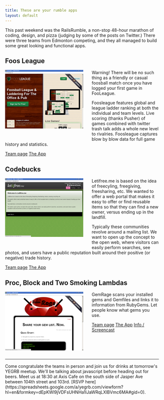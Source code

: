 ```yaml
---
title: These are your rumble apps
layout: default
---
```


This past weekend was the RailsRumble, a non-stop 48-hour marathon of coding, design, and pizza (judging by some of the posts on Twitter.)  There were three teams from Edmonton competing, and they all managed to build some great looking and functional apps.

Foos League
-----------

<img alt="Foos League Screenshot" src="/images/posts/2010/10/foos_screenshot.png" style="float: left; margin: 0 2em 2em 0"/>

Warning! There will be no such thing as a friendly or casual foosball match once you have logged your first game in FooLeague.

Foosleague features global and league ladder ranking at both the individual and team levels. Live scoring (thanks Pusher) of games combined with twitter trash talk adds a whole new level to rivalries. Foosleague captures blow by blow data for full game history and statistics.

[Team page](http://railsrumble.com/teams/foos-league)
[The App](http://foosleague.r10.railsrumble.com/)

Codebucks
---------

<img alt="Letitfree.me Screenshot" src="/images/posts/2010/10/letitfreeme_screenshot.png" style="float: left; margin: 0 2em 2em 0"/>

Letifree.me is based on the idea of freecyling, freegiving, freesharing, etc. We wanted to offer a web portal that makes it easy to offer or find reusable items so that they can find a new owner, versus ending up in the landfill.

Typically these communities revolve around a mailing list. We want to open up the concept to the open web, where visitors can easily perform searches, see photos, and users have a public reputation built around their positive (or negative) trade history.

[Team page](http://railsrumble.com/teams/codebucks)
[The App](http://letitfreeme.r10.railsrumble.com/)

Proc, Block and Two Smoking Lambdas
-----------------------------------

<img alt="GemRage Screenshot" src="/images/posts/2010/10/gemrage_screenshot.png" style="float: left; margin: 0 2em 2em 0"/>

GemRage scans your installed gems and Gemfiles and links it to information from RubyGems. Let people know what gems you use.

[Team page](http://railsrumble.com/teams/proc-block-and-two-smoking-lambdas)
[The App](http://gemrage.r10.railsrumble.com/)
[Info / Screencast](http://gemrage.com/)

<hr style="clear:both" />
Come congratulate the teams in person and join us for drinks at tomorrow's YEGRB meetup.  We'll be talking about javascript before heading out for beers.  Meet us at 18:30 at Axis Cafe on the south side of Jasper Ave between 104th street and 103rd.  [RSVP here](https://spreadsheets.google.com/a/yegrb.com/viewform?hl=en&formkey=dEpKWl9jVDFsUHNHa1lJaWRqLXlBVmc6MA#gid=0).
